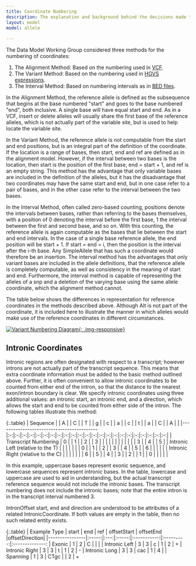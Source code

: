 ```yaml
---
title: Coordinate Numbering 
description: The explanation and background behind the decisions made to represent allele reference coordinates using a zero-based interval approach.
layout: model
model: allele
 
---
```


The Data Model Working Group considered three methods for the numbering of coordinates:

  1. The Alignment Method: Based on the numbering used in [VCF](http://samtools.github.io/hts-specs/VCFv4.2.pdf).
  2. The Variant Method: Based on the numbering used in [HGVS expressions](http://www.hgvs.org/mutnomen/disc.html).
  3. The Interval Method: Based on numbering intervals as in [BED files](https://genome.ucsc.edu/FAQ/FAQformat.html#format1).

In the Alignment Method, the reference allele is defined as the subsequence that begins at the base numbered "start" and goes to the base numbered "end", both inclusive.  A single base will have equal start and end.   As in a VCF, insert or delete alleles will usually share the first base of the reference alleles, which is not actually part of the variable site, but is used to help locate the variable site.

In the Variant Method, the reference allele is not computable from the start and end positions, but is an integral part of the definition of the coordinate.  If the location is a range of bases, then start, end and ref are defined as in the alignment model.  However, if the interval between two bases is the location, then start is the position of the first base, end = start + 1, and ref is an empty string.  This method has the advantage that only variable bases are included in the definition of the alleles, but it has the disadvantage that two coordinates may have the same start and end, but in one case refer to a pair of bases, and in the other case refer to the interval between the two bases.

In the Interval Method, often called zero-based counting, positions denote the intervals between bases, rather than referring to the bases themselves, with a position of 0 denoting the interval before the first base, 1 the interval between the first and second base, and so on.   With this counting, the reference allele is again computable as the bases that lie between the start and end intervals.  In the case of a single base reference allele, the end position will be start + 1.  If start = end = i, then the position is the interval after the i-th base.  Any SimpleAllele that has such a coordinate would therefore be an insertion.    The interval method has the advantages that only variant bases are included in the allele definitions, that the reference allele is completely computable, as well as consistency in the meaning of start and end.  Furthermore, the interval method is capable of representing the alleles of a snp and a deletion of the varying base using the same allele coordinate, which the alignment method cannot.

The table below shows the differences in representation for reference coordinates in the methods described above.  Although Alt is not part of the coordinate, it is included here to illustrate the manner in which alleles would make use of the reference coordinates in different circumstances.

[![Variant Numbering Diagram](/images/variant_numbering_examples.png){: .img-responsive}](/images/variant_numbering_examples.png)


Intronic Coordinates
--------------------

Intronic regions are often designated with respect to a transcript; however introns are not actually part of the transcript sequence.  This means that extra coordinate information must be added to the basic method outlined above.   Further, it is often convenient to allow intronic coordinates to be counted from either end of the intron, so that the distance to the nearest exon/intron boundary is clear.  We specify intronic coordinates using three additional values: an intronic start, an intronic end, and a direction, which allows the start and end to be counted from either side of the intron.  The following tables illustrate this method:

{:.table}
| Sequence                                 |   | A |   | C |   | T |   | g |   | c |   | a |   | c |   | t |   | a |   | C |   | A |   |
|------------------------------------------|:-:|:-:|:-:|:-:|:-:|:-:|:-:|:-:|:-:|:-:|:-:|:-:|:-:|:-:|:-:|:-:|:-:|:-:|:-:|:-:|:-:|:-:|:-:|
| Transcript Numbering                     | 0 |   | 1 |   | 2 |   | 3 |   |   |   |   |   |   |   |   |   |   |   | 3 |   | 4 |   | 5 |
| Intronic Left (relative to the T)        |   |   |   |   |   |   | 0 |   | 1 |   | 2 |   | 3 |   | 4 |   | 5 |   | 6 |   |   |   |   |
| Intronic Right (relative to the C)       |   |   |   |   |   |   | 6 |   | 5 |   | 4 |   | 3 |   | 2 |   | 1 |   | 0 |   |   |   |   |

In this example, uppercase bases represent exonic sequence, and lowercase sequences represent intronic bases.  In the table, lowercase and uppercase are used to aid in understanding, but the actual transcript reference sequence would not include the intronic bases. The transcript numbering does not include the intronic bases; note that the entire intron is in the transcript interval numbered 3.  

IntronOffset start, end and direction are understood to be attributes of a related IntronicCoordinate.  If both values are empty in the table, then no such related entity exists.

{:.table}
| Example Type   | start | end | ref   | offsetStart | offsetEnd |offsetDirection|
|----------------|:-----:|:---:|:-----:|:-----------:|:---------:|:--------------:
| Exonic         |  1    |  2  |  C    |             |           |
| Intronic Left  |  3    |  3  |  c    |      1      |     2     |       +
| Intronic Right |  3    |  3  |  t    |      1      |     2     |       -
| Intronic Long  |  3    |  3  |  cac  |      1      |     4     |
| Spanning       |  1    |  3  |  CTgc |             |     2     |       +


